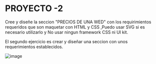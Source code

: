 # PROYECTO -2

Cree y diseñe la seccion "PRECIOS DE UNA WED" con los requirimientos requeridos que son maquetar  con HTML y CSS ,Puedo  usar SVG si es necesario utilizarlo y No usar ningun framework CSS ni UI kit.

El segundo ejercicio es crear y diseñar una seccion con unos requerimientos establecidos.

![image](https://user-images.githubusercontent.com/127963030/226957281-f4025d1b-f4b3-4c78-bcf8-3ed7310192bc.png)
